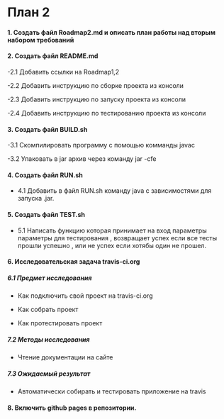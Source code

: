# План 2
#### 1. Создать файл Roadmap2.md и описать план работы над вторым набором требований

#### 2. Создать файл README.md

-2.1 Добавить ссылки на Roadmap1,2

-2.2 Добавить инструкцию по сборке проекта из консоли

-2.3 Добавить инструкцию по запуску проекта из консоли

-2.4 Добавить инструкцию по тестированию проекта из консоли

#### 3. Создать файл BUILD.sh

-3.1 Скомпилировать программу с помощью комманды javac

-3.2 Упаковать в jar архив через команду jar -cfe

#### 4. Создать файл RUN.sh

  - 4.1 Добавить в файл RUN.sh команду java  с зависимостями для запуска .jar.

#### 5. Создать файл TEST.sh

  - 5.1 Написать функцию которая  принимает на вход параметры параметры для тестирования  , возвращает успех если все тесты прошли успешно , или не успех если хотябы один не прошел.

#### 6. Исследовательская задача travis-ci.org

##### 6.1 Предмет исследования
  + Как подключить свой проект на travis-ci.org
  
  + Как собрать проект
  
  + Как протестировать проект
  
##### 7.2 Методы исследования

  + Чтение документации на сайте
  
##### 7.3 Ожидаемый результат

  + Автоматически собирать и тестировать приложение на travis
  
#### 8. Включить github pages в репозитории.
